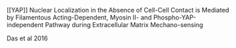 [[YAP]] Nuclear Localization in the Absence of Cell-Cell Contact is Mediated by Filamentous Acting-Dependent, Myosin II- and Phospho-YAP-independent Pathway during Extracellular Matrix Mechano-sensing

Das et al 2016
